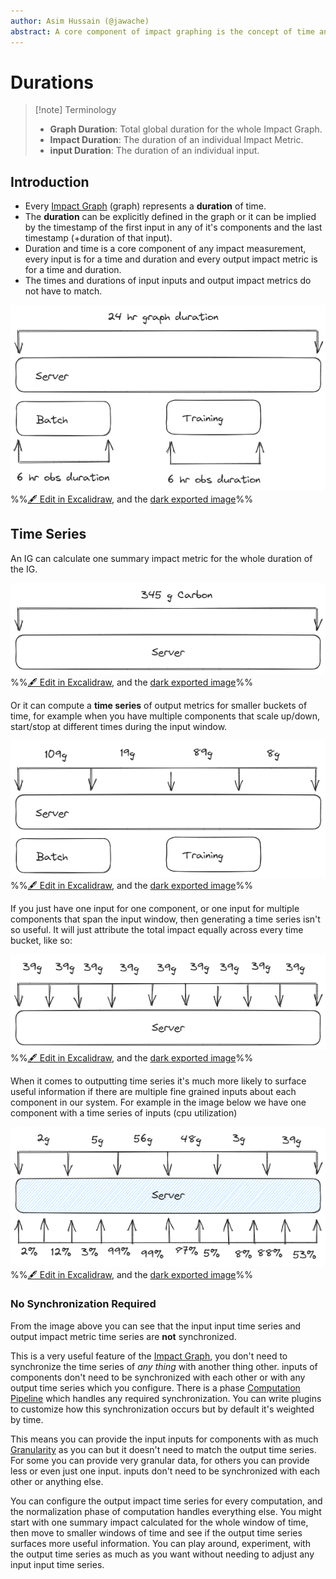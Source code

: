 ```yaml
---
author: Asim Hussain (@jawache)
abstract: A core component of impact graphing is the concept of time and specifically a duration of time. This document describes the core concept of duration as related to the calculation of an impact graph.
---
```

# Durations


> [!note] Terminology
> - **Graph Duration**: Total global duration for the whole Impact Graph.
> - **Impact Duration**: The duration of an individual Impact Metric.
> - **input Duration**: The duration of an individual input.

## Introduction

- Every [Impact Graph](Impact%20Graph.md) (graph) represents a **duration** of time.
- The **duration** can be explicitly defined in the graph or it can be implied by the timestamp of the first input in any of it's components and the last timestamp (+duration of that input).
- Duration and time is a core component of any impact measurement, every input is for a time and duration and every output impact metric is for a time and duration. 
- The times and durations of input inputs and output impact metrics do not have to match.

![](images/87a9d57e7434b7b59eb30b1b61633cb5.png)
%%[🖋 Edit in Excalidraw](Durations%2024%20hr.excalidraw.md), and the [dark exported image](Durations%2024%20hr.excalidraw.dark.png)%%


## Time Series

An IG can calculate one summary impact metric for the whole duration of the IG. 

![](images/df140bba2035b620ecde3a563c1186c1.png)
%%[🖋 Edit in Excalidraw](Durations%20-%20Single%20Impact%20-%20One%20Obs.excalidraw.md), and the [dark exported image](Durations%20-%20Bucket.excalidraw.dark.png)%%

Or it can compute a **time series** of output metrics for smaller buckets of time, for example when you have multiple components that scale up/down, start/stop at different times during the input window.

![](images/c911708f4edeb6d3ca7a96c724f64826.png)
%%[🖋 Edit in Excalidraw](Durations%20-%20Bucket%20-%20Mult%20Comp%20-%20One%20Obs.excalidraw.md), and the [dark exported image](Durations%20-%20Bucket%20-%20Mult%20Comp%20-%20One%20Obs.excalidraw%201.dark.png)%%

If you just have one input for one component, or one input for multiple components that span the input window, then generating a time series isn't so useful. It will just attribute the total impact equally across every time bucket, like so:

![](images/af9a3bf0c4158e7262be6f38dbd56cc1.png)
%%[🖋 Edit in Excalidraw](Durations%20-%20Multi%20Impact%20-%20One%20Obs.excalidraw.md), and the [dark exported image](Durations%20-%20Multi%20Impact%20-%20One%20Obs.excalidraw.dark.png)%%

When it comes to outputting time series it's much more likely to surface useful information if there are multiple fine grained inputs about each component in our system. For example in the image below we have one component with a time series of inputs (cpu utilization)

![](images/94f54a84d6331d9aa72ee0d8c0386c9f.png)
%%[🖋 Edit in Excalidraw](Durations%20-%20Bucket%20-%20Mult%20Impact%20-%20Mult%20Obs.excalidraw.md), and the [dark exported image](Durations%20-%20Bucket%20-%20Mult%20Impact%20-%20Mult%20Obs.excalidraw.dark.png)%%

### No Synchronization Required

From the image above you can see that the input input time series and output impact metric time series are **not** synchronized. 

This is a very useful feature of the [Impact Graph](Impact%20Graph.md), you don't need to synchronize the time series of *any thing* with another thing other. inputs of components don't need to be synchronized with each other or with any output time series which you configure. There is a [](Computation%20Pipeline.md#Normalization|Normalization) phase [Computation Pipeline](Computation%20Pipeline.md) which handles any required synchronization. You can write plugins to customize how this synchronization occurs but by default it's weighted by time. 

This means you can provide the input inputs for components with as much [Granularity](Granularity.md) as you can but it doesn't need to match the output time series. For some you can provide very granular data, for others you can provide less or even just one input. inputs don't need to be synchronized with each other or anything else.

You can configure the output impact time series for every computation, and the normalization phase of computation handles everything else. You might start with one summary impact calculated for the whole window of time, then move to smaller windows of time and see if the output time series surfaces more useful information. You can play around, experiment, with the output time series as much as you want without needing to adjust any input input time series.






